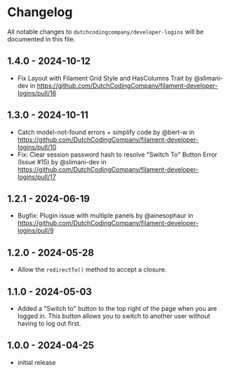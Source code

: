 # Changelog

All notable changes to `dutchcodingcompany/developer-logins` will be documented in this file.

## 1.4.0 - 2024-10-12

- Fix Layout with Filament Grid Style and HasColumns Trait by @slimani-dev in https://github.com/DutchCodingCompany/filament-developer-logins/pull/16

## 1.3.0 - 2024-10-11

- Catch model-not-found errors + simplify code by @bert-w in https://github.com/DutchCodingCompany/filament-developer-logins/pull/10
- Fix: Clear session password hash to resolve "Switch To" Button Error (Issue #15) by @slimani-dev in https://github.com/DutchCodingCompany/filament-developer-logins/pull/17

## 1.2.1 - 2024-06-19

- Bugfix: Plugin issue with multiple panels by @ainesophaur in https://github.com/DutchCodingCompany/filament-developer-logins/pull/9

## 1.2.0 - 2024-05-28

- Allow the `redirectTo()` method to accept a closure.

## 1.1.0 - 2024-05-03

- Added a "Switch to" button to the top right of the page when you are logged in. This button allows you to switch to another user without having to log out first.

## 1.0.0 - 2024-04-25

- initial release
